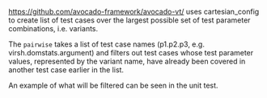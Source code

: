 https://github.com/avocado-framework/avocado-vt/ uses cartesian_config to create list of test cases over the largest possible set of test parameter combinations, i.e. variants.

The `pairwise` takes a list of test case names (p1.p2.p3, e.g. virsh.domstats.argument) and filters out test cases whose test parameter values, represented by the variant name, have already been covered in another test case earlier in the list.

An example of what will be filtered can be seen in the unit test.
